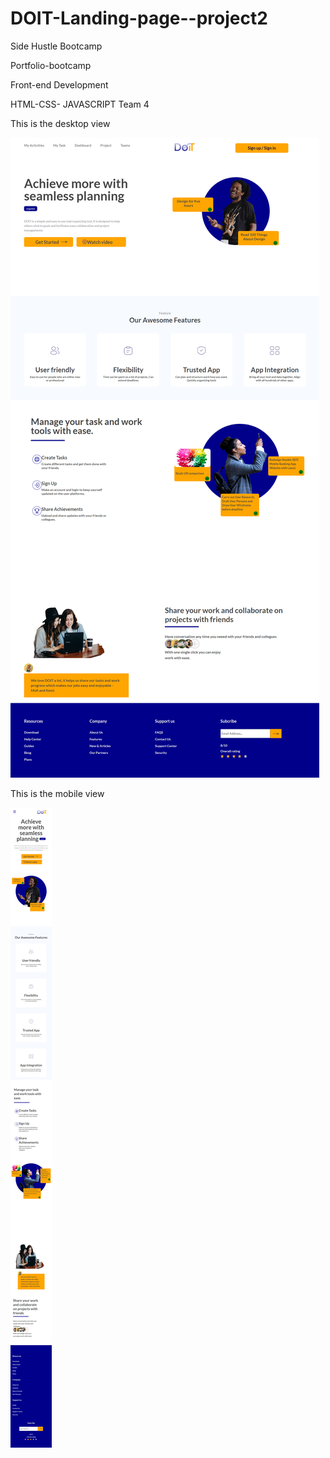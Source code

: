 # DOIT-Landing-page--project2

Side Hustle Bootcamp 

Portfolio-bootcamp

Front-end Development

HTML-CSS- JAVASCRIPT
Team 4

This is the desktop view

![](DOIT-Task-Organizing-Tool-desktop.png)

This is the mobile view

![](DOIT-Task-Organizing-Tool-mobile.png)
